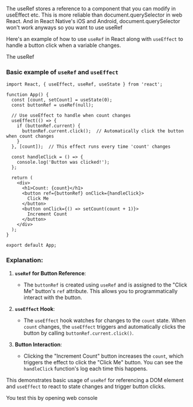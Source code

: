 
The useRef stores a reference to a component that you can modify in useEffect etc. This is more reliable than document.querySelector in web React. And in React Native's iOS and Android, document.querySelector won't work anyways so you want to use useRef

Here's an example of how to use `useRef` in React along with `useEffect` to handle a button click when a variable changes.

The useRef 

### Basic example of `useRef` and `useEffect`
```
import React, { useEffect, useRef, useState } from 'react';  
  
function App() {  
  const [count, setCount] = useState(0);  
  const buttonRef = useRef(null);  
  
  // Use useEffect to handle when count changes  
  useEffect(() => {  
    if (buttonRef.current) {  
      buttonRef.current.click();  // Automatically click the button when count changes  
    }  
  }, [count]);  // This effect runs every time 'count' changes  
  
  const handleClick = () => {  
    console.log('Button was clicked!');  
  };  
  
  return (  
    <div>  
      <h1>Count: {count}</h1>  
      <button ref={buttonRef} onClick={handleClick}>  
        Click Me  
      </button>  
      <button onClick={() => setCount(count + 1)}>  
        Increment Count  
      </button>  
    </div>  
  );  
}  
  
export default App;
```


### Explanation:

1. **`useRef` for Button Reference**: 
   - The `buttonRef` is created using `useRef` and is assigned to the "Click Me" button's `ref` attribute. This allows you to programmatically interact with the button.

2. **`useEffect` Hook**: 
   - The `useEffect` hook watches for changes to the `count` state. When `count` changes, the `useEffect` triggers and automatically clicks the button by calling `buttonRef.current.click()`.

3. **Button Interaction**: 
   - Clicking the "Increment Count" button increases the `count`, which triggers the effect to click the "Click Me" button. You can see the `handleClick` function's log each time this happens.

This demonstrates basic usage of `useRef` for referencing a DOM element and `useEffect` to react to state changes and trigger button clicks.

You test this by opening web console